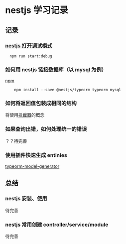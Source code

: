 # nestjs 学习记录

## 记录

### [nestjs 打开调试模式](https://juejin.cn/post/6844903800575098893)

```
  npm run start:debug
```


### 如何用 nestjs 链接数据库（以 mysql 为例）

[npm](https://blog.csdn.net/lxy869718069/article/details/103408695)
```
    npm install --save @nestjs/typeorm typeorm mysql
```

### 如何将返回值包装成相同的结构

将使用[拦截器](https://juejin.cn/post/6844903939196846087)的概念

### 如果查询出错，如何处理统一的错误

？？待完善

### 使用插件快速生成 entinies 

[typeorm-model-generator](https://www.codeleading.com/article/18491747203/)


## 总结

### nestjs 安装、使用

待完善

### nestjs 常用创建 controller/service/module

待完善




